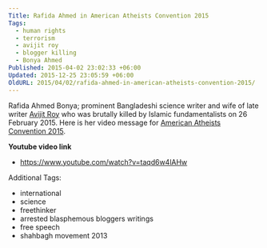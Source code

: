 ```yaml
---
Title: Rafida Ahmed in American Atheists Convention 2015
Tags:
  - human rights
  - terrorism
  - avijit roy
  - blogger killing
  - Bonya Ahmed
Published: 2015-04-02 23:02:33 +06:00
Updated: 2015-12-25 23:05:59 +06:00
OldURL: 2015/04/02/rafida-ahmed-in-american-atheists-convention-2015/
---
```


Rafida Ahmed Bonya; prominent Bangladeshi science writer and wife of late writer <a href="https://mm-home3.azurewebsites.net/avijit/en.php">Avijit Roy</a> who was brutally killed by Islamic fundamentalists on 26 February 2015. Here is her video message for <a href="https://atheists.org/convention2015">American Atheists Convention 2015</a>.

**Youtube video link**

- https://www.youtube.com/watch?v=taqd6w4lAHw



Additional Tags:
  - international
  - science
  - freethinker
  - arrested blasphemous bloggers writings
  - free speech
  - shahbagh movement 2013
